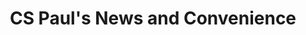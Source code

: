 ---
title: "CS Paul's News and Convenience"
url: /birmingham/cs-pauls-news-and-convenience/
shop: convenience
---